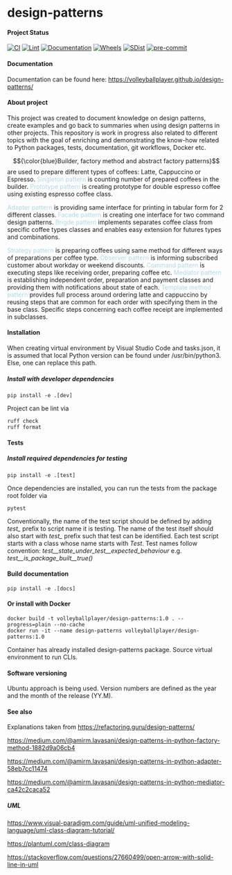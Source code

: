 # design-patterns

#### Project Status

[![CI](https://github.com/VolleyballPlayer/design-patterns/actions/workflows/ci.yml/badge.svg)](https://github.com/VolleyballPlayer/design-patterns/actions/workflows/ci.yml)
[![Lint](https://github.com/VolleyballPlayer/design-patterns/actions/workflows/linter.yml/badge.svg)](https://github.com/VolleyballPlayer/design-patterns/actions/workflows/linter.yml)
[![Documentation](https://github.com/VolleyballPlayer/design-patterns/actions/workflows/gh-pages.yml/badge.svg)](https://github.com/VolleyballPlayer/design-patterns/actions/workflows/gh-pages.yml)
[![Wheels](https://github.com/VolleyballPlayer/design-patterns/actions/workflows/wheels.yml/badge.svg)](https://github.com/VolleyballPlayer/design-patterns/actions/workflows/wheels.yml)
[![SDist](https://github.com/VolleyballPlayer/design-patterns/actions/workflows/sdist.yml/badge.svg)](https://github.com/VolleyballPlayer/design-patterns/actions/workflows/sdist.yml)
[![pre-commit](https://img.shields.io/badge/pre--commit-enabled-brightgreen?logo=pre-commit)](https://github.com/pre-commit/pre-commit)

#### Documentation

Documentation can be found here: https://volleyballplayer.github.io/design-patterns/

#### About project

This project was created to document knowledge on design patterns, create examples and go back to summaries when using design patterns in other projects. This repository is work in progress also related to different topics with the goal of enriching and demonstrating the know-how related to Python packages, tests, documentation, git workflows, Docker etc.

$${\color{blue}Builder, factory method and abstract factory patterns}$$ are used to prepare different types of coffees: Latte, Cappuccino or Espresso.
<span style="color:lightblue">Singleton pattern</span> is counting number of prepared coffees in the builder.
<span style="color:lightblue">Prototype pattern</span> is creating prototype for double espresso coffee using existing espresso coffee class.

<span style="color:lightblue">Adapter pattern</span> is providing same interface for printing in tabular form for 2 different classes.
<span style="color:lightblue">Facade pattern</span> is creating one interface for two command design patterns.
<span style="color:lightblue">Brigde pattern</span> implements separates coffee class from specific coffee types classes and enables easy extension
for futures types and combinations.

<span style="color:lightblue">Strategy pattern</span> is preparing coffees using same method for
different ways of preparations per coffee type.
<span style="color:lightblue">Observer pattern</span> is informing subscribed customer about workday or weekend discounts.
<span style="color:lightblue">Command pattern</span> is executing steps like receiving order, preparing coffee etc.
<span style="color:lightblue">Mediator pattern</span> is establishing independent order, preparation and payment classes and providing them with notifications about state of each.
<span style="color:lightblue">Template method pattern</span> provides full process around ordering latte and cappuccino by reusing steps that
are common for each order with specifying them in the base class. Specific steps concerning each coffee receipt are implemented in subclasses.

#### Installation

When creating virtual environment by Visual Studio Code and tasks.json, it is assumed that local Python version can be found under /usr/bin/python3. Else, one can replace this path.

##### Install with developer dependencies

``` shell
pip install -e .[dev]
```

Project can be lint via

``` shell
ruff check
ruff format
```

#### Tests

##### Install required dependencies for testing

``` shell
pip install -e .[test]
```

Once dependencies are installed, you can run the tests from the package root folder via

``` shell
pytest
```

Conventionally, the name of the test script should be defined by adding *test_* prefix to script name it is testing. The name of the test itself should also start with *test_* prefix such that test can be identified. Each test script starts with a class whose name starts with *Test*. Test names follow convention: *test__state_under_test__expected_behaviour* e.g. *test__is_package_built__true()*

#### Build documentation

``` shell
pip install -e .[docs]
```

#### Or install with Docker

``` shell
docker build -t volleyballplayer/design-patterns:1.0 . --progress=plain --no-cache
docker run -it --name design-patterns volleyballplayer/design-patterns:1.0
```
Container has already installed design-patterns package. Source virtual environment to run CLIs.

#### Software versioning

Ubuntu approach is being used. Version numbers are defined as the year and the month of the release (YY.M).

#### See also

Explanations taken from https://refactoring.guru/design-patterns/

https://medium.com/@amirm.lavasani/design-patterns-in-python-factory-method-1882d9a06cb4

https://medium.com/@amirm.lavasani/design-patterns-in-python-adapter-58eb7cc11474

https://medium.com/@amirm.lavasani/design-patterns-in-python-mediator-ca42c2caca52

##### UML
https://www.visual-paradigm.com/guide/uml-unified-modeling-language/uml-class-diagram-tutorial/

https://plantuml.com/class-diagram

https://stackoverflow.com/questions/27660499/open-arrow-with-solid-line-in-uml
